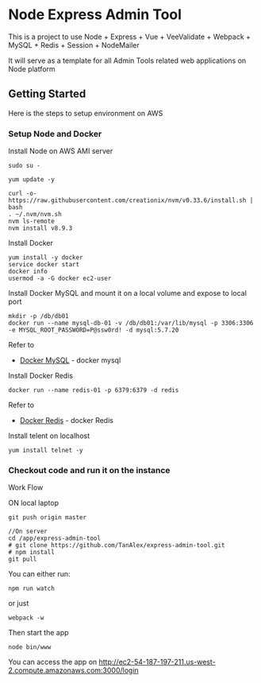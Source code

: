 # Node Express Admin Tool

This is a project to use Node + Express + Vue + VeeValidate + Webpack + MySQL + Redis + Session + NodeMailer 

It will serve as a template for all Admin Tools related web applications on Node platform

## Getting Started

Here is the steps to setup environment on AWS

### Setup Node and Docker

Install Node on AWS AMI server
```
sudo su -

yum update -y

curl -o- https://raw.githubusercontent.com/creationix/nvm/v0.33.6/install.sh | bash
. ~/.nvm/nvm.sh
nvm ls-remote
nvm install v8.9.3
```

Install Docker
```
yum install -y docker
service docker start
docker info
usermod -a -G docker ec2-user
```

Install Docker MySQL and mount it on a local volume and expose to local port
```
mkdir -p /db/db01
docker run --name mysql-db-01 -v /db/db01:/var/lib/mysql -p 3306:3306 -e MYSQL_ROOT_PASSWORD=P@ssw0rd! -d mysql:5.7.20
```

Refer to 
* [Docker MySQL](https://hub.docker.com/_/mysql/) - docker mysql


Install Docker Redis
```
docker run --name redis-01 -p 6379:6379 -d redis
```

Refer to 
* [Docker Redis](https://hub.docker.com/_/redis/) - docker Redis

Install telent on localhost
```
yum install telnet -y
```



### Checkout code and run it on the instance
Work Flow

ON local laptop
```
git push origin master 

//On server
cd /app/express-admin-tool
# git clone https://github.com/TanAlex/express-admin-tool.git
# npm install
git pull 
```
You can either run:
```
npm run watch
```

or just 
```
webpack -w
```

Then start the app
```
node bin/www
```

You can access the app on 
http://ec2-54-187-197-211.us-west-2.compute.amazonaws.com:3000/login

